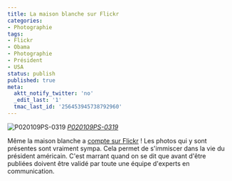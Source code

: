 ```yaml
---
title: La maison blanche sur Flickr
categories:
- Photographie
tags:
- Flickr
- Obama
- Photographie
- Président
- USA
status: publish
published: true
meta:
  aktt_notify_twitter: 'no'
  _edit_last: '1'
  tmac_last_id: '256453945738792960'
---
```

<img src="https://farm4.static.flickr.com/3620/3484005421_241a54a0e9.jpg" alt="P020109PS-0319" />
<em><a title="photo sharing" href="https://www.flickr.com/photos/whitehouse/3484005421/">P020109PS-0319</a></em>

Même la maison blanche a <a title="Le compte flickr de la maison blanche" href="https://www.flickr.com/photos/whitehouse/">compte sur Flickr</a> !
Les photos qui y sont présentes sont vraiment sympa. Cela permet de s'immiscer dans la vie du président américain.
C'est marrant quand on se dit que avant d'être publiées doivent être validé par toute une équipe d'experts en communication.
